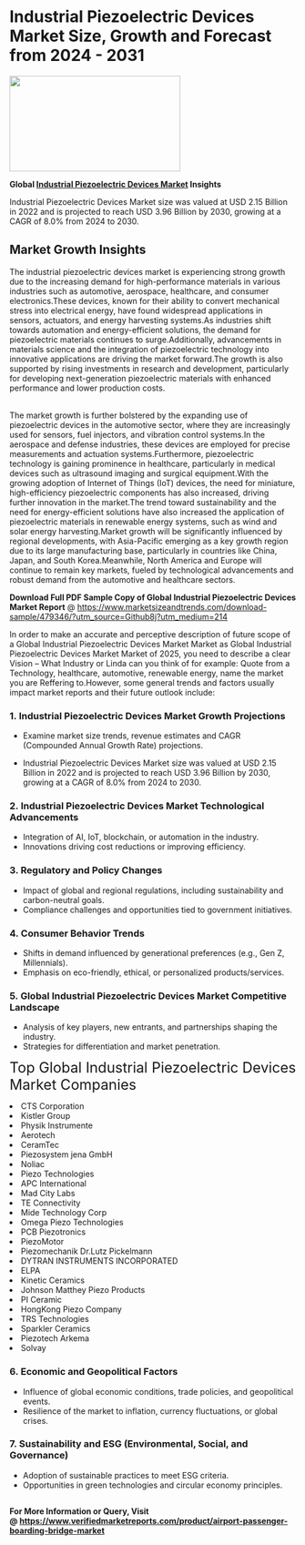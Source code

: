 <H1>Industrial Piezoelectric Devices Market Size, Growth and Forecast from 2024 - 2031</H1><img class="aligncenter size-medium wp-image-584254" src="https://thirdeyenews.in/wp-content/uploads/2024/09/Global-Market-Research-300x168.jpeg" alt="" width="300" height="168" /><p><strong>Global&nbsp;<a href="https://www.marketsizeandtrends.com/download-sample/479346/?utm_source=Github8j?utm_medium=214">Industrial Piezoelectric Devices Market</a> Insights</strong></p><p>Industrial Piezoelectric Devices Market size was valued at USD 2.15 Billion in 2022 and is projected to reach USD 3.96 Billion by 2030, growing at a CAGR of 8.0% from 2024 to 2030.</p><p><h2>Market Growth Insights</h2> <p>The industrial piezoelectric devices market is experiencing strong growth due to the increasing demand for high-performance materials in various industries such as automotive, aerospace, healthcare, and consumer electronics.These devices, known for their ability to convert mechanical stress into electrical energy, have found widespread applications in sensors, actuators, and energy harvesting systems.As industries shift towards automation and energy-efficient solutions, the demand for piezoelectric materials continues to surge.Additionally, advancements in materials science and the integration of piezoelectric technology into innovative applications are driving the market forward.The growth is also supported by rising investments in research and development, particularly for developing next-generation piezoelectric materials with enhanced performance and lower production costs.<br></br> <p>The market growth is further bolstered by the expanding use of piezoelectric devices in the automotive sector, where they are increasingly used for sensors, fuel injectors, and vibration control systems.In the aerospace and defense industries, these devices are employed for precise measurements and actuation systems.Furthermore, piezoelectric technology is gaining prominence in healthcare, particularly in medical devices such as ultrasound imaging and surgical equipment.With the growing adoption of Internet of Things (IoT) devices, the need for miniature, high-efficiency piezoelectric components has also increased, driving further innovation in the market.The trend toward sustainability and the need for energy-efficient solutions have also increased the application of piezoelectric materials in renewable energy systems, such as wind and solar energy harvesting.Market growth will be significantly influenced by regional developments, with Asia-Pacific emerging as a key growth region due to its large manufacturing base, particularly in countries like China, Japan, and South Korea.Meanwhile, North America and Europe will continue to remain key markets, fueled by technological advancements and robust demand from the automotive and healthcare sectors.<br></p><p><span class=""><strong>Download Full PDF Sample Copy of Global Industrial Piezoelectric Devices Market Report</strong> @ <a href="https://www.marketsizeandtrends.com/download-sample/479346/?utm_source=Github8j?utm_medium=214" target="_blank">https://www.marketsizeandtrends.com/download-sample/479346/?utm_source=Github8j?utm_medium=214</a></span></p><p>In order to make an accurate and perceptive description of future scope of a Global&nbsp;Industrial Piezoelectric Devices Market Market as Global&nbsp;Industrial Piezoelectric Devices Market Market of 2025, you need to describe a clear Vision &ndash; What Industry or Linda can you think of for example: Quote from a Technology, healthcare, automotive, renewable energy, name the market you are Reffering to.However, some general trends and factors usually impact market reports and their future outlook include:</p><h3>1.&nbsp;<strong>Industrial Piezoelectric Devices Market Growth Projections</strong></h3><ul><li>Examine market size trends, revenue estimates and CAGR (Compounded Annual Growth Rate) projections.</li><li><p>Industrial Piezoelectric Devices Market size was valued at USD 2.15 Billion in 2022 and is projected to reach USD 3.96 Billion by 2030, growing at a CAGR of 8.0% from 2024 to 2030.</p></li></ul><h3>2.&nbsp;<strong>Industrial Piezoelectric Devices Market Technological Advancements</strong></h3><ul><li>Integration of AI, IoT, blockchain, or automation in the industry.</li><li>Innovations driving cost reductions or improving efficiency.</li></ul><h3>3.&nbsp;<strong>Regulatory and Policy Changes</strong></h3><ul><li>Impact of global and regional regulations, including sustainability and carbon-neutral goals.</li><li>Compliance challenges and opportunities tied to government initiatives.</li></ul><h3>4.&nbsp;<strong>Consumer Behavior Trends</strong></h3><ul><li>Shifts in demand influenced by generational preferences (e.g., Gen Z, Millennials).</li><li>Emphasis on eco-friendly, ethical, or personalized products/services.</li></ul><h3>5.&nbsp;<strong>Global Industrial Piezoelectric Devices Market Competitive Landscape</strong></h3><ul><li>Analysis of key players, new entrants, and partnerships shaping the industry.</li><li>Strategies for differentiation and market penetration.</li></ul><p data-pm-slice="1 1 []"><span style="color: inherit; font-family: inherit; font-size: 25px;">Top Global Industrial Piezoelectric Devices Market Companies</span></p><div class="" data-test-id=""><p><li>CTS Corporation</li><li> Kistler Group</li><li> Physik Instrumente</li><li> Aerotech</li><li> CeramTec</li><li> Piezosystem jena GmbH</li><li> Noliac</li><li> Piezo Technologies</li><li> APC International</li><li> Mad City Labs</li><li> TE Connectivity</li><li> Mide Technology Corp</li><li> Omega Piezo Technologies</li><li> PCB Piezotronics</li><li> PiezoMotor</li><li> Piezomechanik Dr.Lutz Pickelmann</li><li> DYTRAN INSTRUMENTS INCORPORATED</li><li> ELPA</li><li> Kinetic Ceramics</li><li> Johnson Matthey Piezo Products</li><li> PI Ceramic</li><li> HongKong Piezo Company</li><li> TRS Technologies</li><li> Sparkler Ceramics</li><li> Piezotech Arkema</li><li> Solvay</li></p></div><h3>6.&nbsp;<strong>Economic and Geopolitical Factors</strong></h3><ul><li>Influence of global economic conditions, trade policies, and geopolitical events.</li><li>Resilience of the market to inflation, currency fluctuations, or global crises.</li></ul><h3>7.&nbsp;<strong>Sustainability and ESG (Environmental, Social, and Governance)</strong></h3><ul><li>Adoption of sustainable practices to meet ESG criteria.</li><li>Opportunities in green technologies and circular economy principles.</li></ul><h2><strong style="font-size: 14px;">For More Information or Query, Visit @&nbsp;</strong><a style="background-color: #ffffff; font-size: 14px;" href="https://www.marketsizeandtrends.com/report/industrial-piezoelectric-devices-market/" target="_blank">https://www.verifiedmarketreports.com/product/airport-passenger-boarding-bridge-market</a></h2>